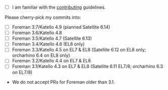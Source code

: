 
* [ ] I am familiar with the [contributing](https://github.com/theforeman/foreman-documentation/blob/master/CONTRIBUTING.md) guidelines.

Please cherry-pick my commits into:

* [ ] Foreman 3.7/Katello 4.9 (planned Satellite 6.14)
* [ ] Foreman 3.6/Katello 4.8
* [ ] Foreman 3.5/Katello 4.7 (Satellite 6.13)
* [ ] Foreman 3.4/Katello 4.6 (EL8 only)
* [ ] Foreman 3.3/Katello 4.5 on EL7 & EL8 (Satellite 6.12 on EL8 only; orcharhino 6.4 on EL8 only)
* [ ] Foreman 3.2/Katello 4.4 on EL7 & EL8
* [ ] Foreman 3.1/Katello 4.3 on EL7 & EL8 (Satellite 6.11 EL7/8; orcharhino 6.3 on EL7/8)
* We do not accept PRs for Foreman older than 3.1.
